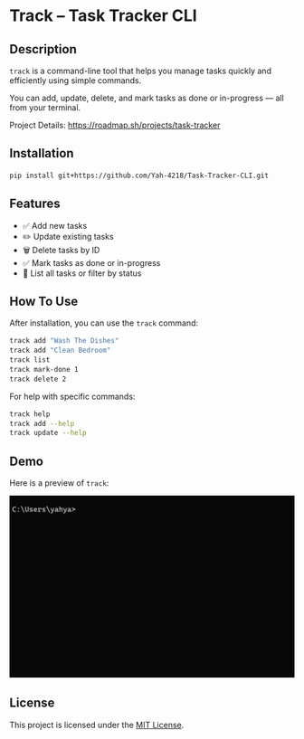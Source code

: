 # Track – Task Tracker CLI

## Description

`track` is a command-line tool that helps you manage tasks quickly and efficiently using simple commands.

You can add, update, delete, and mark tasks as done or in-progress — all from your terminal.

Project Details: https://roadmap.sh/projects/task-tracker

## Installation

```bash
pip install git+https://github.com/Yah-4218/Task-Tracker-CLI.git
```

## Features

- ✅ Add new tasks
- ✏️ Update existing tasks
- 🗑️ Delete tasks by ID
- ✅ Mark tasks as done or in-progress
- 📄 List all tasks or filter by status



## How To Use

After installation, you can use the ```track``` command:


```bash
track add "Wash The Dishes"
track add "Clean Bedroom"
track list
track mark-done 1
track delete 2
```

For help with specific commands:
```bash
track help
track add --help
track update --help
```



## Demo

Here is a preview of `track`:

<img src="preview.gif" alt="Preview">

## License
This project is licensed under the [MIT License](LICENSE).






